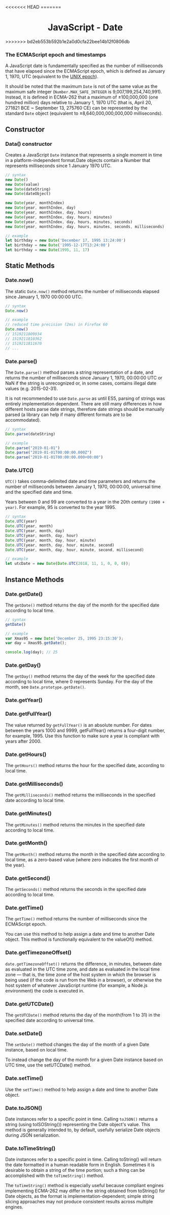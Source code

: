 <link rel="stylesheet" href="https://cdn.jsdelivr.net/npm/bootstrap-icons@1.5.0/font/bootstrap-icons.css">
<<<<<<< HEAD
<link rel="stylesheet" href="../../lib/doc_style.css">
=======
<link rel="stylesheet" href="../source.css">

<h1 style="text-align:center;">JavaScript - Date</h1>
>>>>>>> bd2eb553b592b1e2a0d0cfa22bee14b12f0806db

### The ECMAScript epoch and timestamps
A JavaScript date is fundamentally specified as the number of milliseconds that have elapsed since the ECMAScript epoch, which is defined as January 1, 1970, UTC (equivalent to the [UNIX epoch](https://en.wikipedia.org/wiki/Unix_time)).

It should be noted that the maximum `Date` is not of the same value as the maximum safe integer (`Number.MAX_SAFE_INTEGER` is 9,007,199,254,740,991). Instead, it is defined in ECMA-262 that a maximum of ±100,000,000 (one hundred million) days relative to January 1, 1970 UTC (that is, April 20, 271821 BCE ~ September 13, 275760 CE) can be represented by the standard `Date` object (equivalent to ±8,640,000,000,000,000 milliseconds).

## Constructor

### Data() constructor
Creates a JavaScript `Date` instance that represents a single moment in time in a platform-independent format.Date objects contain a Number that represents milliseconds since 1 January 1970 UTC.
```js
// syntax
new Date()
new Date(value)
new Date(dateString)
new Date(dateObject)

new Date(year, monthIndex)
new Date(year, monthIndex, day)
new Date(year, monthIndex, day, hours)
new Date(year, monthIndex, day, hours, minutes)
new Date(year, monthIndex, day, hours, minutes, seconds)
new Date(year, monthIndex, day, hours, minutes, seconds, milliseconds)

// example
let birthday = new Date('December 17, 1995 13:24:00')
let birthday = new Date('1995-12-17T13:24:00')
let birthday = new Date(1995, 11, 17)
```

## Static Methods

### Date.now()
The static `Date.now()` method returns the number of milliseconds elapsed since January 1, 1970 00:00:00 UTC.
```js
// syntax
Date.now()

// example
// reduced time precision (2ms) in Firefox 60
Date.now()
// 1519211809934
// 1519211810362
// 1519211811670
// ...
```

### Date.parse()
The `Date.parse()` method parses a string representation of a date, and returns the number of milliseconds since January 1, 1970, 00:00:00 UTC or NaN if the string is unrecognized or, in some cases, contains illegal date values (e.g. 2015-02-31).

It is not recommended to use `Date.parse` as until ES5, parsing of strings was entirely implementation dependent. There are still many differences in how different hosts parse date strings, therefore date strings should be manually parsed (a library can help if many different formats are to be accommodated).
```js
// syntax
Date.parse(dateString)

// example
Date.parse("2019-01-01")
Date.parse("2019-01-01T00:00:00.000Z")
Date.parse("2019-01-01T00:00:00.000+00:00")
```

### Date.UTC()
`UTC()` takes comma-delimited date and time parameters and returns the number of milliseconds between January 1, 1970, 00:00:00, universal time and the specified date and time.

Years between 0 and 99 are converted to a year in the 20th century `(1900 + year)`. For example, 95 is converted to the year 1995.
```js
// syntax
Date.UTC(year)
Date.UTC(year, month)
Date.UTC(year, month, day)
Date.UTC(year, month, day, hour)
Date.UTC(year, month, day, hour, minute)
Date.UTC(year, month, day, hour, minute, second)
Date.UTC(year, month, day, hour, minute, second, millisecond)

// example
let utcDate = new Date(Date.UTC(2018, 11, 1, 0, 0, 0));
```

## Instance Methods

### Date.getDate()
The `getDate()` method returns the day of the month for the specified date according to local time.
```js
// syntax
getDate()

// example
var Xmas95 = new Date('December 25, 1995 23:15:30');
var day = Xmas95.getDate();

console.log(day); // 25
```

### Date.getDay()
The `getDay()` method returns the day of the week for the specified date according to local time, where 0 represents Sunday. For the day of the month, see `Date.prototype.getDate()`.

### Date.getYear()

### Date.getFullYear()
The value returned by `getFullYear()` is an absolute number. For dates between the years 1000 and 9999, getFullYear() returns a four-digit number, for example, 1995. Use this function to make sure a year is compliant with years after 2000.

### Date.getHours()
The `getHours()` method returns the hour for the specified date, according to local time.

### Date.getMilliseconds()
The `getMilliseconds()` method returns the milliseconds in the specified date according to local time.

### Date.getMinutes()
The `getMinutes()` method returns the minutes in the specified date according to local time.

### Date.getMonth()
The `getMonth()` method returns the month in the specified date according to local time, as a zero-based value (where zero indicates the first month of the year).

### Date.getSecond()
The `getSeconds()` method returns the seconds in the specified date according to local time.

### Date.getTime()
The `getTime()` method returns the number of milliseconds since the ECMAScript epoch.

You can use this method to help assign a date and time to another Date object. This method is functionally equivalent to the valueOf() method.

### Date.getTimezoneOffset()
`date.getTimezoneOffset()` returns the difference, in minutes, between date as evaluated in the UTC time zone, and date as evaluated in the local time zone — that is, the time zone of the host system in which the browser is being used (if the code is run from the Web in a browser), or otherwise the host system of whatever JavaScript runtime (for example, a Node.js environment) the code is executed in.

### Date.getUTCDate()
The `getUTCDate()` method returns the day of the month(from 1 to 31) in the specified date according to universal time.

### Date.setDate()
The `setDate()` method changes the day of the month of a given Date instance, based on local time.

To instead change the day of the month for a given Date instance based on UTC time, use the setUTCDate() method.

### Date.setTime()
Use the `setTime()` method to help assign a date and time to another Date object.

### Date.toJSON()
Date instances refer to a specific point in time. Calling `toJSON()` returns a string (using toISOString()) representing the Date object's value. This method is generally intended to, by default, usefully serialize Date objects during JSON serialization.

### Date.toTimeString()
Date instances refer to a specific point in time. Calling toString() will return the date formatted in a human readable form in English. Sometimes it is desirable to obtain a string of the time portion; such a thing can be accomplished with the `toTimeString()` method.

The `toTimeString()` method is especially useful because compliant engines implementing ECMA-262 may differ in the string obtained from toString() for Date objects, as the format is implementation-dependent; simple string slicing approaches may not produce consistent results across multiple engines.










